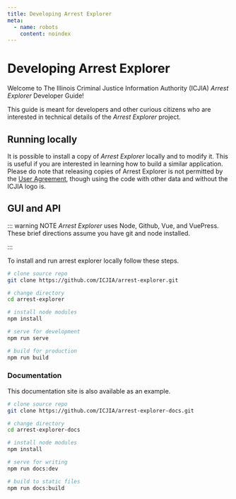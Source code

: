 ```yaml
---
title: Developing Arrest Explorer
meta:
  - name: robots
    content: noindex
---
```


# Developing Arrest Explorer

Welcome to The Illinois Criminal Justice Information Authority (ICJIA) _Arrest Explorer_ Developer Guide!

This guide is meant for developers and other curious citizens who are interested in technical details of the _Arrest Explorer_ project.

## Running locally

It is possible to install a copy of _Arrest Explorer_ locally and to modify it. This is useful if you are interested in learning how to build a similar application. Please do note that releasing copies of Arrest Explorer is not permitted by the [User Agreement](/user_agreement), though using the code with other data and without the ICJIA logo is.

## GUI and API

::: warning NOTE
_Arrest Explorer_ uses Node, Github, Vue, and VuePress. These brief directions assume you have git and node installed.

:::

To install and run arrest explorer locally follow these steps.

```sh
# clone source repo
git clone https://github.com/ICJIA/arrest-explorer.git

# change directory
cd arrest-explorer

# install node modules
npm install

# serve for development
npm run serve

# build for production
npm run build
```

### Documentation

This documentation site is also available as an example.

```sh
# clone source repo
git clone https://github.com/ICJIA/arrest-explorer-docs.git

# change directory
cd arrest-explorer-docs

# install node modules
npm install

# serve for writing
npm run docs:dev

# build to static files
npm run docs:build
```

<FundingStatement />
